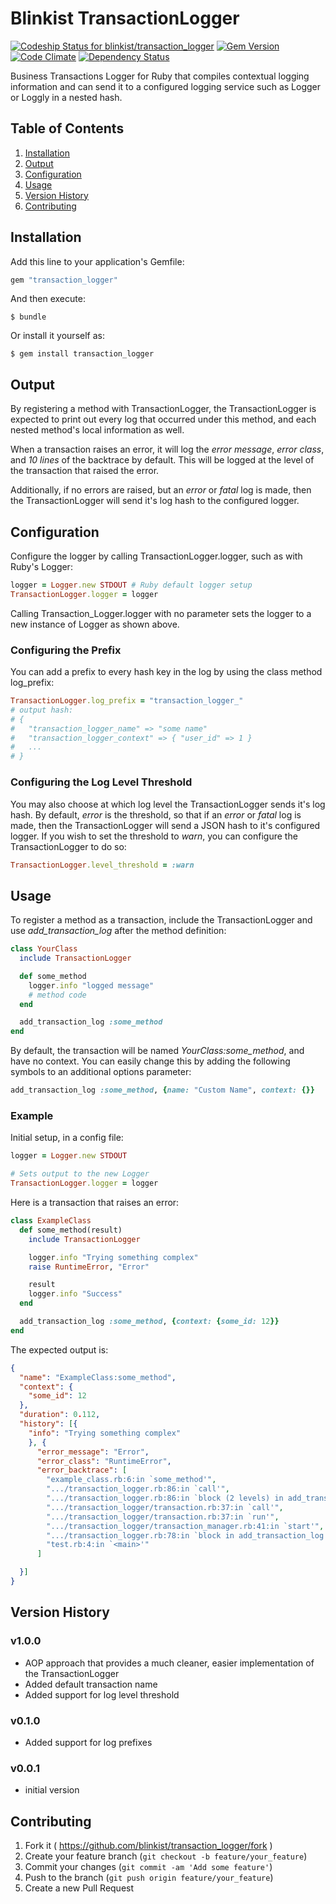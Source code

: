 # Blinkist TransactionLogger
[ ![Codeship Status for blinkist/transaction_logger](https://codeship.com/projects/fb9745c0-edc7-0132-b6b1-1efd3f886df2/status?branch=master)](https://codeship.com/projects/84119) [![Gem Version](https://badge.fury.io/rb/transaction_logger.svg)](http://badge.fury.io/rb/transaction_logger) [![Code Climate](https://codeclimate.com/github/blinkist/transaction_logger/badges/gpa.svg)](https://codeclimate.com/github/blinkist/transaction_logger) [![Dependency Status](https://www.versioneye.com/ruby/transaction_logger/badge.svg)](https://www.versioneye.com/ruby/transaction_logger/)

Business Transactions Logger for Ruby that compiles contextual logging information and can send it to a configured logging service such as Logger or Loggly in a nested hash.

## Table of Contents

1. [Installation](#installation)
2. [Output](#output)
3. [Configuration](#configuration)
4. [Usage](#usage)
5. [Version History](#version-history)
6. [Contributing](#contributing)

## Installation

Add this line to your application's Gemfile:

```ruby
gem "transaction_logger"
```

And then execute:

    $ bundle

Or install it yourself as:

    $ gem install transaction_logger

## Output

By registering a method with TransactionLogger, the TransactionLogger is expected to print out every log that occurred under this method, and each nested method's local information as well.

When a transaction raises an error, it will log the *error message*, *error class*, and *10 lines* of the backtrace by default. This will be logged at the level of the transaction that raised the error.

Additionally, if no errors are raised, but an *error* or *fatal* log is made, then the TransactionLogger will send it's log hash to the configured logger.

## Configuration

Configure the logger by calling TransactionLogger.logger, such as with Ruby's Logger:

```ruby
logger = Logger.new STDOUT # Ruby default logger setup
TransactionLogger.logger = logger
```

Calling Transaction_Logger.logger with no parameter sets the logger to a new instance of Logger as shown above.

### Configuring the Prefix

You can add a prefix to every hash key in the log by using the class method log_prefix:

```ruby
TransactionLogger.log_prefix = "transaction_logger_"
# output hash:
# {
#   "transaction_logger_name" => "some name"
#   "transaction_logger_context" => { "user_id" => 1 }
#   ...
# }
```

### Configuring the Log Level Threshold

You may also choose at which log level the TransactionLogger sends it's log hash. By default, *error* is the threshold, so that if an *error* or *fatal* log is made, then the TransactionLogger will send a JSON hash to it's configured logger. If you wish to set the threshold to *warn*, you can configure the TransactionLogger to do so:

```ruby
TransactionLogger.level_threshold = :warn
```

## Usage

To register a method as a transaction, include the TransactionLogger and use *add_transaction_log* after the method definition:

```ruby
class YourClass
  include TransactionLogger

  def some_method
    logger.info "logged message"
    # method code
  end

  add_transaction_log :some_method
end
```

By default, the transaction will be named *YourClass:some_method*, and have no context. You can easily change this by adding the following symbols to an additional options parameter:

```ruby
add_transaction_log :some_method, {name: "Custom Name", context: {}}
```

### Example

Initial setup, in a config file:

```ruby
logger = Logger.new STDOUT

# Sets output to the new Logger
TransactionLogger.logger = logger
```

Here is a transaction that raises an error:

```ruby
class ExampleClass
  def some_method(result)
    include TransactionLogger

    logger.info "Trying something complex"
    raise RuntimeError, "Error"

    result
    logger.info "Success"
  end

  add_transaction_log :some_method, {context: {some_id: 12}}
end
```

The expected output is:

```json
{
  "name": "ExampleClass:some_method",
  "context": {
    "some_id": 12
  },
  "duration": 0.112,
  "history": [{
    "info": "Trying something complex"
    }, {
      "error_message": "Error",
      "error_class": "RuntimeError",
      "error_backtrace": [
        "example_class.rb:6:in `some_method'",
        ".../transaction_logger.rb:86:in `call'",
        ".../transaction_logger.rb:86:in `block (2 levels) in add_transaction_log'",
        ".../transaction_logger/transaction.rb:37:in `call'",
        ".../transaction_logger/transaction.rb:37:in `run'",
        ".../transaction_logger/transaction_manager.rb:41:in `start'",
        ".../transaction_logger.rb:78:in `block in add_transaction_log'",
        "test.rb:4:in `<main>'"
      ]

  }]
}
```

## Version History

### v1.0.0

- AOP approach that provides a much cleaner, easier implementation of the TransactionLogger
- Added default transaction name
- Added support for log level threshold

### v0.1.0

- Added support for log prefixes

### v0.0.1

- initial version

## Contributing

1. Fork it ( https://github.com/blinkist/transaction_logger/fork )
2. Create your feature branch (`git checkout -b feature/your_feature`)
3. Commit your changes (`git commit -am 'Add some feature'`)
4. Push to the branch (`git push origin feature/your_feature`)
5. Create a new Pull Request

